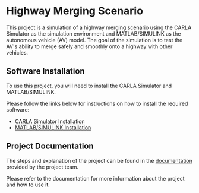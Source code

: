 # Highway Merging Scenario

This project is a simulation of a highway merging scenario using the CARLA Simulator as the simulation environment and MATLAB/SIMULINK as the autonomous vehicle (AV) model. The goal of the simulation is to test the AV's ability to merge safely and smoothly onto a highway with other vehicles.

## Software Installation

To use this project, you will need to install the CARLA Simulator and MATLAB/SIMULINK.

Please follow the links below for instructions on how to install the required software:

- [CARLA Simulator Installation](https://hiloop.atlassian.net/wiki/spaces/~6045cdbbe19f91006927558a/pages/7962682)
- [MATLAB/SIMULINK Installation](https://hiloop.atlassian.net/wiki/spaces/~6045cdbbe19f91006927558a/pages/7995400)

## Project Documentation

The steps and explanation of the project can be found in the [documentation](https://hiloop.atlassian.net/wiki/spaces/~6045cdbbe19f91006927558a/pages/edit-v2/9797633?draftShareId=295179b8-eb14-49f5-a4d9-e353ec275063) provided by the project team. 

Please refer to the documentation for more information about the project and how to use it.
